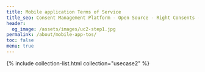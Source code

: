 ```yaml
---
title: Mobile application Terms of Service
title_seo: Consent Management Platform - Open Source - Right Consents - Mobile application Terms of Service
header:
  og_image: /assets/images/uc2-step1.jpg
permalink: /about/mobile-app-tos/
toc: false
menu: true
---
```


{% include collection-list.html collection="usecase2" %}
